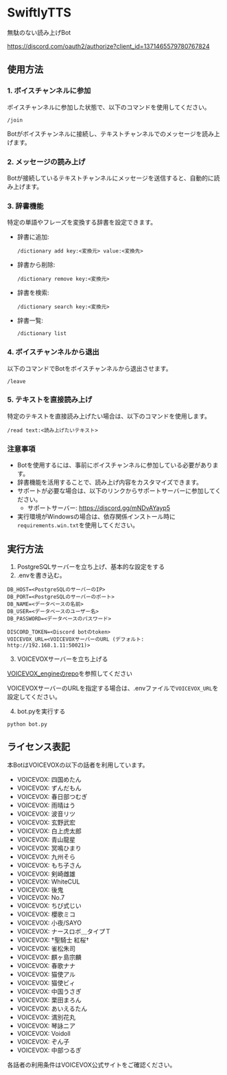 # SwiftlyTTS

無駄のない読み上げBot

https://discord.com/oauth2/authorize?client_id=1371465579780767824

## 使用方法

### 1. ボイスチャンネルに参加
ボイスチャンネルに参加した状態で、以下のコマンドを使用してください。

```
/join
```

Botがボイスチャンネルに接続し、テキストチャンネルでのメッセージを読み上げます。

### 2. メッセージの読み上げ
Botが接続しているテキストチャンネルにメッセージを送信すると、自動的に読み上げます。

### 3. 辞書機能
特定の単語やフレーズを変換する辞書を設定できます。

- 辞書に追加:
  ```
  /dictionary add key:<変換元> value:<変換先>
  ```
- 辞書から削除:
  ```
  /dictionary remove key:<変換元>
  ```
- 辞書を検索:
  ```
  /dictionary search key:<変換元>
  ```
- 辞書一覧:
  ```
  /dictionary list
  ```

### 4. ボイスチャンネルから退出
以下のコマンドでBotをボイスチャンネルから退出させます。

```
/leave
```

### 5. テキストを直接読み上げ
特定のテキストを直接読み上げたい場合は、以下のコマンドを使用します。

```
/read text:<読み上げたいテキスト>
```

### 注意事項
- Botを使用するには、事前にボイスチャンネルに参加している必要があります。
- 辞書機能を活用することで、読み上げ内容をカスタマイズできます。
- サポートが必要な場合は、以下のリンクからサポートサーバーに参加してください。
  - サポートサーバー: https://discord.gg/mNDvAYayp5
- 実行環境がWindowsの場合は、依存関係インストール時に```requirements.win.txt```を使用してください。

## 実行方法

1. PostgreSQLサーバーを立ち上げ、基本的な設定をする
2. .envを書き込む。
```env
DB_HOST=<PostgreSQLのサーバーのIP>
DB_PORT=<PostgreSQLのサーバーのポート>
DB_NAME=<データベースの名前>
DB_USER=<データベースのユーザー名>
DB_PASSWORD=<データベースのパスワード>

DISCORD_TOKEN=<Discord botのtoken>
VOICEVOX_URL=<VOICEVOXサーバーのURL (デフォルト: http://192.168.1.11:50021)>
```
3. VOICEVOXサーバーを立ち上げる

[VOICEVOX_engineのrepo](https://github.com/VOICEVOX/voicevox_engine)を参照してください

VOICEVOXサーバーのURLを指定する場合は、.envファイルで`VOICEVOX_URL`を設定してください。

4. bot.pyを実行する
```
python bot.py
```

## ライセンス表記

本BotはVOICEVOXの以下の話者を利用しています。

- VOICEVOX: 四国めたん
- VOICEVOX: ずんだもん
- VOICEVOX: 春日部つむぎ
- VOICEVOX: 雨晴はう
- VOICEVOX: 波音リツ
- VOICEVOX: 玄野武宏
- VOICEVOX: 白上虎太郎
- VOICEVOX: 青山龍星
- VOICEVOX: 冥鳴ひまり
- VOICEVOX: 九州そら
- VOICEVOX: もち子さん
- VOICEVOX: 剣崎雌雄
- VOICEVOX: WhiteCUL
- VOICEVOX: 後鬼
- VOICEVOX: No.7
- VOICEVOX: ちび式じい
- VOICEVOX: 櫻歌ミコ
- VOICEVOX: 小夜/SAYO
- VOICEVOX: ナースロボ＿タイプＴ
- VOICEVOX: †聖騎士 紅桜†
- VOICEVOX: 雀松朱司
- VOICEVOX: 麒ヶ島宗麟
- VOICEVOX: 春歌ナナ
- VOICEVOX: 猫使アル
- VOICEVOX: 猫使ビィ
- VOICEVOX: 中国うさぎ
- VOICEVOX: 栗田まろん
- VOICEVOX: あいえるたん
- VOICEVOX: 満別花丸
- VOICEVOX: 琴詠ニア
- VOICEVOX: Voidoll
- VOICEVOX: ぞん子
- VOICEVOX: 中部つるぎ

各話者の利用条件はVOICEVOX公式サイトをご確認ください。
